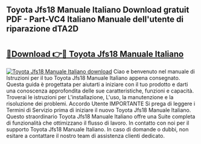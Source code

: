 ## Toyota Jfs18 Manuale Italiano Download gratuit PDF - Part-VC4 Italiano Manuale dell'utente di riparazione dTA2D

# <h2><a href="http://dfcz9fg.blite.top/?on=Toyota+Jfs18+Manuale+Italiano">🔗Download 👉🔴 Toyota Jfs18 Manuale Italiano</a></h2>

[![Toyota Jfs18 Manuale Italiano download](https://i.imgur.com/lujVjoI.png)](http://dfcz9fg.blite.top/?on=Toyota+Jfs18+Manuale+Italiano)
Ciao e benvenuto nel manuale di Istruzioni per il tuo Toyota Jfs18 Manuale Italiano appena consegnato. Questa guida è progettata per aiutarti a iniziare con il tuo prodotto e darti una conoscenza approfondita delle sue caratteristiche, funzioni e capacità. Troverai le istruzioni per L'installazione, L'uso, la manutenzione e la risoluzione dei problemi. Accordo Utente IMPORTANTE Si prega di leggere i Termini di Servizio prima di iniziare il nuovo Toyota Jfs18 Manuale Italiano. Questo straordinario Toyota Jfs18 Manuale Italiano offre una Suite completa di funzionalità che ottimizzano il flusso di lavoro. In contatto con noi per il supporto Toyota Jfs18 Manuale Italiano. In caso di domande o dubbi, non esitare a contattare il nostro team di assistenza clienti dedicato.
